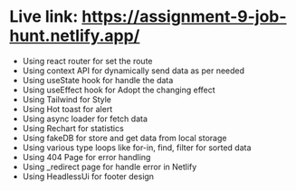 # Live link: https://assignment-9-job-hunt.netlify.app/
* Using react router for set the route
* Using context API for dynamically send data as per needed
* Using useState hook for handle the data 
* Using useEffect hook for Adopt the changing effect
* Using Tailwind for Style
* Using Hot toast for alert
* Using async loader for fetch data
* Using Rechart for statistics
* Using fakeDB for store and get data from local storage
* Using various type loops like for-in, find, filter for sorted data
* Using 404 Page for error handling 
* Using _redirect page for handle error in Netlify
* Using HeadlessUi for footer design

